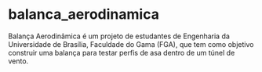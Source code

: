 # balanca_aerodinamica
Balança Aerodinâmica é um projeto de estudantes de Engenharia da Universidade de Brasília, Faculdade do Gama (FGA), que tem como objetivo construir uma balança para testar perfis de asa dentro de um túnel de vento.
